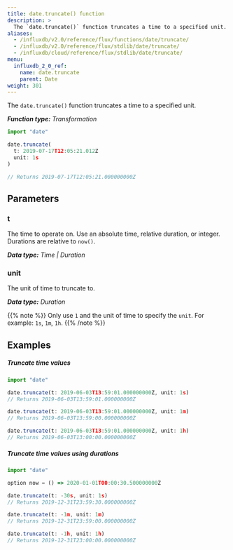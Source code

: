 ```yaml
---
title: date.truncate() function
description: >
  The `date.truncate()` function truncates a time to a specified unit.
aliases:
  - /influxdb/v2.0/reference/flux/functions/date/truncate/
  - /influxdb/v2.0/reference/flux/stdlib/date/truncate/
  - /influxdb/cloud/reference/flux/stdlib/date/truncate/
menu:
  influxdb_2_0_ref:
    name: date.truncate
    parent: Date
weight: 301
---
```


The `date.truncate()` function truncates a time to a specified unit.

_**Function type:** Transformation_  

```js
import "date"

date.truncate(
  t: 2019-07-17T12:05:21.012Z
  unit: 1s
)

// Returns 2019-07-17T12:05:21.000000000Z
```

## Parameters

### t
The time to operate on.
Use an absolute time, relative duration, or integer.
Durations are relative to `now()`.

_**Data type:** Time | Duration_

### unit
The unit of time to truncate to.

_**Data type:** Duration_

{{% note %}}
Only use `1` and the unit of time to specify the `unit`.
For example: `1s`, `1m`, `1h`.
{{% /note %}}

## Examples

##### Truncate time values
```js
import "date"

date.truncate(t: 2019-06-03T13:59:01.000000000Z, unit: 1s)
// Returns 2019-06-03T13:59:01.000000000Z

date.truncate(t: 2019-06-03T13:59:01.000000000Z, unit: 1m)
// Returns 2019-06-03T13:59:00.000000000Z

date.truncate(t: 2019-06-03T13:59:01.000000000Z, unit: 1h)
// Returns 2019-06-03T13:00:00.000000000Z
```

##### Truncate time values using durations
```js
import "date"

option now = () => 2020-01-01T00:00:30.500000000Z

date.truncate(t: -30s, unit: 1s)
// Returns 2019-12-31T23:59:30.000000000Z

date.truncate(t: -1m, unit: 1m)
// Returns 2019-12-31T23:59:00.000000000Z

date.truncate(t: -1h, unit: 1h)
// Returns 2019-12-31T23:00:00.000000000Z
```
